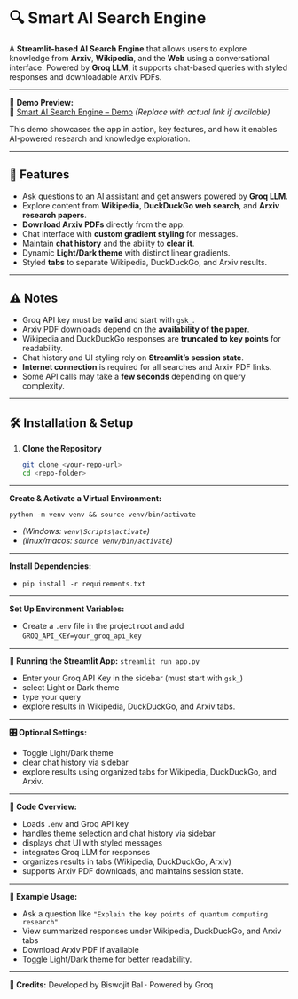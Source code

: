 # 🔍 Smart AI Search Engine

A **Streamlit-based AI Search Engine** that allows users to explore knowledge from **Arxiv**, **Wikipedia**, and the **Web** using a conversational interface. Powered by **Groq LLM**, it supports chat-based queries with styled responses and downloadable Arxiv PDFs.

---

🎥 **Demo Preview:**  
🚀 [Smart AI Search Engine – Demo](#) *(Replace with actual link if available)*  

This demo showcases the app in action, key features, and how it enables AI-powered research and knowledge exploration.

---

## 🌟 Features

- Ask questions to an AI assistant and get answers powered by **Groq LLM**.  
- Explore content from **Wikipedia**, **DuckDuckGo web search**, and **Arxiv research papers**.  
- **Download Arxiv PDFs** directly from the app.  
- Chat interface with **custom gradient styling** for messages.  
- Maintain **chat history** and the ability to **clear it**.  
- Dynamic **Light/Dark theme** with distinct linear gradients.  
- Styled **tabs** to separate Wikipedia, DuckDuckGo, and Arxiv results.

---

## ⚠️ Notes

- Groq API key must be **valid** and start with `gsk_`.  
- Arxiv PDF downloads depend on the **availability of the paper**.  
- Wikipedia and DuckDuckGo responses are **truncated to key points** for readability.  
- Chat history and UI styling rely on **Streamlit’s session state**.  
- **Internet connection** is required for all searches and Arxiv PDF links.  
- Some API calls may take a **few seconds** depending on query complexity.

---

## 🛠️ Installation & Setup

1. **Clone the Repository**  
   ```bash
   git clone <your-repo-url>
   cd <repo-folder>

---

**Create & Activate a Virtual Environment:** 

`python -m venv venv && source venv/bin/activate` 
- *(Windows: `venv\Scripts\activate`)*
- *(linux/macos: `source venv/bin/activate`)*

---

**Install Dependencies:**
- `pip install -r requirements.txt`

---

**Set Up Environment Variables:** 
- Create a `.env` file in the project root and add `GROQ_API_KEY=your_groq_api_key`
---

**🚀 Running the Streamlit App:** `streamlit run app.py` 
- Enter your Groq API Key in the sidebar (must start with `gsk_`) 
- select Light or Dark theme
-  type your query
-  explore results in Wikipedia, DuckDuckGo, and Arxiv tabs.

---

**🎛️ Optional Settings:** 
- Toggle Light/Dark theme
- clear chat history via sidebar
- explore results using organized tabs for Wikipedia, DuckDuckGo, and Arxiv.

---

**🧩 Code Overview:** 
- Loads `.env` and Groq API key
- handles theme selection and chat history via sidebar
- displays chat UI with styled messages
- integrates Groq LLM for responses
- organizes results in tabs (Wikipedia, DuckDuckGo, Arxiv)
- supports Arxiv PDF downloads, and maintains session state.

---

**📄 Example Usage:**
- Ask a question like `"Explain the key points of quantum computing research"`
- View summarized responses under Wikipedia, DuckDuckGo, and Arxiv tabs
- Download Arxiv PDF if available
- Toggle Light/Dark theme for better readability.

---

**📝 Credits:** Developed by Biswojit Bal · Powered by Groq 
